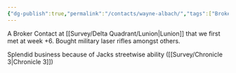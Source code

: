 ```yaml
---
{"dg-publish":true,"permalink":"/contacts/wayne-albach/","tags":["Broker","Lunion"]}
---
```



A Broker Contact at [[Survey/Delta Quadrant/Lunion\|Lunion]] that we first met at week +6. Bought military laser rifles amongst others. 

Splendid business because of Jacks streetwise ability ([[Survey/Chronicle 3\|Chronicle 3]]) 

